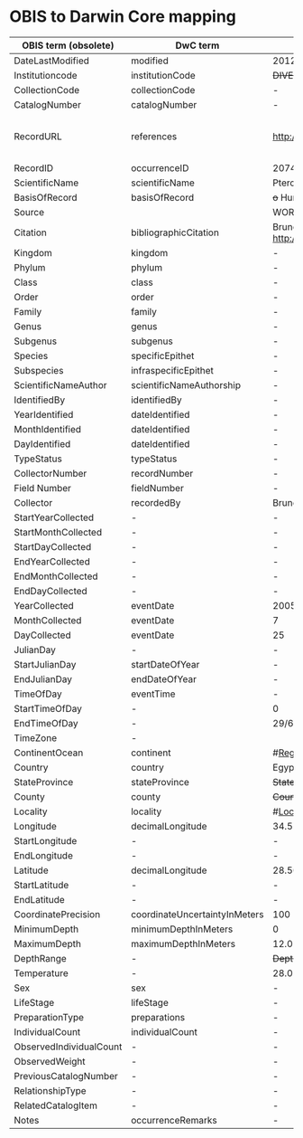 # OBIS to Darwin Core mapping

OBIS term (obsolete) | DwC term | example value | remarks
--- | --- | --- | ---
DateLastModified | modified | 2012-12-05 17:29:50 UTC | 
Institutioncode | institutionCode | ~~DIVEBOARD~~ Diveboard | 
CollectionCode | collectionCode | - | n/a
CatalogNumber | catalogNumber | - | 
RecordURL | references | http://www.diveboard.com/bruno.lestrade/DPaanH | should be url of occurrence, not dive
RecordID | occurrenceID | 20745099 | 
ScientificName | scientificName | Pterois | 
BasisOfRecord | basisOfRecord | ~~o~~ HumanObservation | 
Source | | WORMS | 
Citation | bibliographicCitation | Bruno Lestrade 2005-07-25 through Diveboard : http://www.diveboard.com | 
Kingdom | kingdom | - | 
Phylum | phylum | - | 
Class | class | - | 
Order | order | - | 
Family | family | - | 
Genus | genus | - | 
Subgenus | subgenus | - | unnecessary?
Species | specificEpithet | - | 
Subspecies | infraspecificEpithet | - | 
ScientificNameAuthor | scientificNameAuthorship | - | 
IdentifiedBy | identifiedBy | - | 
YearIdentified | dateIdentified | - | 
MonthIdentified | dateIdentified | - | 
DayIdentified | dateIdentified | - | 
TypeStatus | typeStatus | - | n/a
CollectorNumber | recordNumber | - | unnecessary?
Field Number | fieldNumber | - | unnecessary?
Collector | recordedBy | Bruno Lestrade ~~- Diveboard~~ | 
StartYearCollected | - | - | n/a
StartMonthCollected | - | - | n/a
StartDayCollected | - | - | n/a
EndYearCollected | - | - | n/a
EndMonthCollected | - | - | n/a
EndDayCollected | - | - | n/a
YearCollected | eventDate | 2005 | 
MonthCollected | eventDate | 7 | 
DayCollected | eventDate | 25 | 
JulianDay | - | - | unnecessary
StartJulianDay | startDateOfYear | - | unnecessary 
EndJulianDay | endDateOfYear | - | unnecessary
TimeOfDay | eventTime | - | 
StartTimeOfDay | - | 0 | 
EndTimeOfDay | - | 29/60 | 
TimeZone | - | | 
ContinentOcean | continent | #<Region:0x00000006498760> | 
Country | country | Egypt | 
StateProvince | stateProvince | ~~StateProvince~~ | unnecessary?
County | county | ~~County~~ | unnecessary
Locality | locality | #<Location:0x000000068d9c98> | 
Longitude | decimalLongitude | 34.513 | 
StartLongitude | - | - | unnecessary
EndLongitude | - | - | unnecessary
Latitude | decimalLongitude | 28.501 | 
StartLatitude | - | - | unnecessary
EndLatitude | - | - | unnecessary
CoordinatePrecision | coordinateUncertaintyInMeters | 100 | 
MinimumDepth | minimumDepthInMeters | 0 | 
MaximumDepth | maximumDepthInMeters | 12.0 | 
DepthRange | - | ~~DepthRange~~ | unnecessary
Temperature | - | 28.0 | 
Sex | sex | - | 
LifeStage | lifeStage | - | 
PreparationType | preparations | - | n/a
IndividualCount | individualCount | - | 
ObservedIndividualCount | - | - | unnecessary
ObservedWeight | - | - | 
PreviousCatalogNumber | - | - | n/a
RelationshipType | - | - | n/a
RelatedCatalogItem | - | - | n/a?
Notes | occurrenceRemarks | - | 

